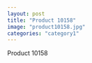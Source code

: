 ```yaml
---
layout: post
title: "Product 10158"
image: "product10158.jpg"
categories: "category1"
---
```

Product 10158
